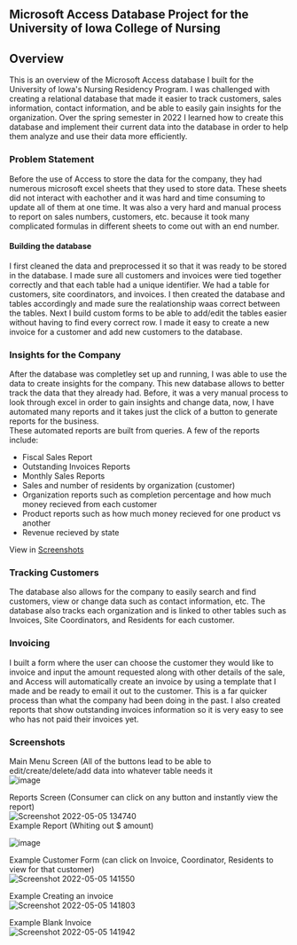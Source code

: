 ## Microsoft Access Database Project for the University of Iowa College of Nursing

## Overview
This is an overview of the Microsoft Access database I built for the University of Iowa's Nursing Residency Program. I was challenged with creating a relational database that made it easier to track customers, sales information, contact information, and be able to easily gain insights for the organization. Over the spring semester in 2022 I learned how to create this database and implement their current data into the database in order to help them analyze and use their data more efficiently. 

### Problem Statement
Before the use of Access to store the data for the company, they had numerous microsoft excel sheets that they used to store data. These sheets did not interact with eachother and it was hard and time consuming to update all of them at one time. It was also a very hard and manual process to report on sales numbers, customers, etc. because it took many complicated formulas in different sheets to come out with an end number. 
#### Building the database
I first cleaned the data and preprocessed it so that it was ready to be stored in the database. I made sure all customers and invoices were tied together correctly and that each table had a unique identifier. We had a table for customers, site coordinators, and invoices. I then created the database and tables accordingly and made sure the realationship waas correct between the tables. Next I build custom forms to be able to add/edit the tables easier without having to find every correct row. I made it easy to create a new invoice for a customer and add new customers to the database.

### Insights for the Company
After the database was completley set up and running, I was able to use the data to create insights for the company. This new database allows to better track the data that they already had. Before, it was a very manual process to look through excel in order to gain insights and change data, now, I have automated many reports and it takes just the click of a button to generate reports for the business.<br/>
These automated reports are built from queries. A few of the reports include: 
- Fiscal Sales Report
- Outstanding Invoices Reports
- Monthly Sales Reports
- Sales and number of residents by organization (customer)
- Organization reports such as completion percentage and how much money recieved from each customer 
- Product reports such as how much money recieved for one product vs another
- Revenue recieved by state

View in [Screenshots](#Screenshots)

### Tracking Customers <br/>
The database also allows for the company to easily search and find customers, view or change data such as contact information, etc. The database also tracks each organization and is linked to other tables such as Invoices, Site Coordinators, and Residents for each customer.<br/>
### Invoicing
I built a form where the user can choose the customer they would like to invoice and input the amount requested along with other details of the sale, and Access will automatically create an invoice by using a template that I made and be ready to email it out to the customer. This is a far quicker process than what the company had been doing in the past. I also created reports that show outstanding invoices information so it is very easy to see who has not paid their invoices yet. 


### Screenshots 
Main Menu Screen (All of the buttons lead to be able to edit/create/delete/add data into whatever table needs it <br/>
![image](https://user-images.githubusercontent.com/90923213/192850991-c051964e-81fa-4d3d-b1f4-8df03762164a.png)

Reports Screen (Consumer can click on any button and instantly view the report) <br/>
![Screenshot 2022-05-05 134740](https://user-images.githubusercontent.com/90923213/167003776-d56b95ec-1e36-4957-a043-fb6f34eebe46.png) <br/>
Example Report (Whiting out $ amount) <br/>

![image](https://user-images.githubusercontent.com/90923213/192851681-26ba92a9-bead-4b45-9e96-3be06be5f8d7.png) <br/>

Example Customer Form (can click on Invoice, Coordinator, Residents to view for that customer) <br/>
![Screenshot 2022-05-05 141550](https://user-images.githubusercontent.com/90923213/167009295-322de63c-1111-4c51-accb-2c2ca00e9e5f.png)<br/>

Example Creating an invoice <br/>
![Screenshot 2022-05-05 141803](https://user-images.githubusercontent.com/90923213/167009590-a0e5549e-4386-4684-9b58-19bc9bf9a9cd.png)<br/>

Example Blank Invoice <br/>
![Screenshot 2022-05-05 141942](https://user-images.githubusercontent.com/90923213/167009842-b922e75e-bff7-486d-b865-e06a531fc09d.png)







